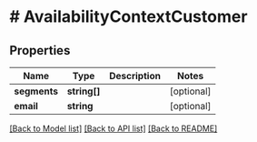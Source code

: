 # # AvailabilityContextCustomer


## Properties


Name | Type | Description | Notes
------------ | ------------- | ------------- | -------------
**segments**| **string[]** |   | [optional]
**email**| **string** |   | [optional]


[[Back to Model list]](../../README.md#models) [[Back to API list]](../../README.md#endpoints) [[Back to README]](../../README.md)